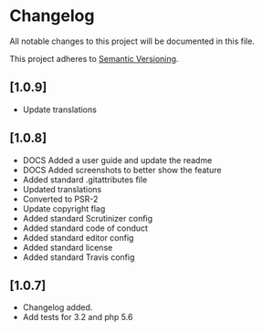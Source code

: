 # Changelog

All notable changes to this project will be documented in this file.

This project adheres to [Semantic Versioning](http://semver.org/).

## [1.0.9]

* Update translations

## [1.0.8]

* DOCS Added a user guide and update the readme
* DOCS Added screenshots to better show the feature
* Added standard .gitattributes file
* Updated translations
* Converted to PSR-2
* Update copyright flag
* Added standard Scrutinizer config
* Added standard code of conduct
* Added standard editor config
* Added standard license
* Added standard Travis config

## [1.0.7]

* Changelog added.
* Add tests for 3.2 and php 5.6
